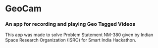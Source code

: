 # GeoCam
### An app for recording and playing Geo Tagged Videos
This app was made to solve Problem Statement NM-380 given by Indian Space Research Organization (ISRO) for Smart India Hackathon.

